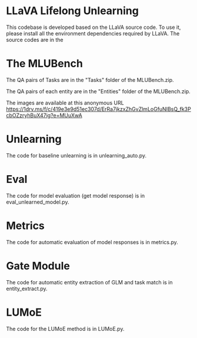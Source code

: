 # LLaVA Lifelong Unlearning
This codebase is developed based on the LLaVA source code. 
To use it, please install all the environment dependencies required by LLaVA.
The source codes are in the 

# The MLUBench
The QA pairs of Tasks are in the "Tasks" folder of the MLUBench.zip.

The QA pairs of each entity are in the "Entities" folder of the MLUBench.zip.

The images are available at this anonymous URL https://1drv.ms/f/c/419e3e9d51ec307d/ErRa7jkzxZhGvZlmLoGfuNIBsQ_fk3PcbOZzryhBuX47ig?e=MUuXwA

# Unlearning
The code for baseline unlearning is in unlearning_auto.py.

# Eval
The code for model evaluation (get model response) is in eval_unlearned_model.py.

# Metrics
The code for automatic evaluation of model responses is in metrics.py.

# Gate Module
The code for automatic entity extraction of GLM and task match is in entity_extract.py.

# LUMoE
The code for the LUMoE method is in LUMoE.py.



